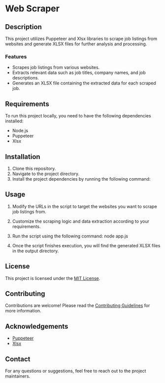 # Web Scraper

## Description
This project utilizes Puppeteer and Xlsx libraries to scrape job listings from websites and generate XLSX files for further analysis and processing.

### Features
- Scrapes job listings from various websites.
- Extracts relevant data such as job titles, company names, and job descriptions.
- Generates an XLSX file containing the extracted data for each scraped job.

## Requirements
To run this project locally, you need to have the following dependencies installed:
- Node.js
- Puppeteer
- Xlsx

## Installation
1. Clone this repository.
2. Navigate to the project directory.
3. Install the project dependencies by running the following command:

## Usage
1. Modify the URLs in the script to target the websites you want to scrape job listings from.
2. Customize the scraping logic and data extraction according to your requirements.
3. Run the script using the following command: node app.js

4. Once the script finishes execution, you will find the generated XLSX files in the output directory.

## License
This project is licensed under the [MIT License](LICENSE).

## Contributing
Contributions are welcome! Please read the [Contributing Guidelines](CONTRIBUTING.md) for more information.

## Acknowledgements
- [Puppeteer](https://github.com/puppeteer/puppeteer)
- [Xlsx](https://github.com/sheetjs/sheetjs)

## Contact
For any questions or suggestions, feel free to reach out to the project maintainers.
